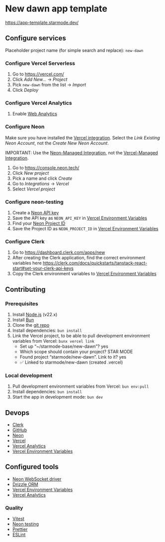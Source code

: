 # New dawn app template

https://app-template.starmode.dev/

## Configure services

Placeholder project name (for simple search and replace): `new-dawn`

### Configure Vercel Serverless

1. Go to https://vercel.com/
1. Click _Add New..._ → _Project_
1. Pick `new-dawn` from the list → _Import_
1. Click _Deploy_

### Configure Vercel Analytics

1. Enable [Web Analytics](https://vercel.com/starmode/new-dawn/analytics)

### Configure Neon

Make sure you have installed the [Vercel integration](https://vercel.com/marketplace/neon). Select the _Link Existing Neon Account_, not the _Create New Neon Account_.

IMPORTANT: Use the [Neon-Managed Integration](https://neon.com/docs/guides/neon-managed-vercel-integration), not the [Vercel-Managed Integration](https://neon.com/docs/guides/vercel-managed-integration).

1. Go to https://console.neon.tech/
1. Click _New project_
1. Pick a name and click _Create_
1. Go to _Integrations_ → _Vercel_
1. Select _Vercel project_

### Configure neon-testing

1. Create a [Neon API key](https://neon.com/docs/manage/api-keys)
1. Save the API key as `NEON_API_KEY` in [Vercel Environment Variables](https://vercel.com/starmode/new-dawn/settings/environment-variables)
1. Find your [Neon Project ID](https://console.neon.tech/app/projects/calm-forest-40252170/settings)
1. Save the Project ID as `NEON_PROJECT_ID` in [Vercel Environment Variables](https://vercel.com/starmode/new-dawn/settings/environment-variables)

### Configure Clerk

1. Go to https://dashboard.clerk.com/apps/new
1. After creating the Clerk application, find the correct environment variables here https://clerk.com/docs/quickstarts/tanstack-react-start#set-your-clerk-api-keys
1. Copy the Clerk environment variables to [Vercel Environment Variables](https://vercel.com/starmode/new-dawn/settings/environment-variables)

## Contributing

### Prerequisites

1. Install [Node.js](https://nodejs.org/) (v22.x)
1. Install [Bun](https://bun.sh/)
1. Clone the [git repo](https://github.com/starmode-base/new-dawn)
1. Install dependencies: `bun install`
1. Link the Vercel project, to be able to pull development environment variables from Vercel: `bunx vercel link`
   - Set up “~/starmode-base/new-dawn”? yes
   - Which scope should contain your project? STAR MODE
   - Found project “starmode/new-dawn”. Link to it? yes
   - ✅ Linked to starmode/new-dawn (created .vercel)

### Local development

1. Pull development environment variables from Vercel: `bun env:pull`
1. Install dependencies: `bun install`
1. Start the app in development mode: `bun dev`

## Devops

- [Clerk](https://dashboard.clerk.com/apps/)
- [GitHub](https://github.com/starmode-base/new-dawn)
- [Neon](https://console.neon.tech/app/projects/calm-forest-40252170)
- [Vercel](https://vercel.com/starmode/new-dawn)
- [Vercel Analytics](https://vercel.com/starmode/new-dawn/analytics)
- [Vercel Environment Variables](https://vercel.com/starmode/new-dawn/settings/environment-variables)

## Configured tools

- [Neon WebSocket driver](https://www.npmjs.com/package/@neondatabase/serverless)
- [Drizzle ORM](https://orm.drizzle.team/)
- [Vercel Environment Variables](https://vercel.com/docs/environment-variables)
- [Vercel Analytics](https://vercel.com/docs/analytics)

### Quality

- [Vitest](https://vitest.dev/)
- [Neon testing](https://www.npmjs.com/package/neon-testing)
- [Prettier](https://prettier.io/)
- [ESLint](https://eslint.org/)
